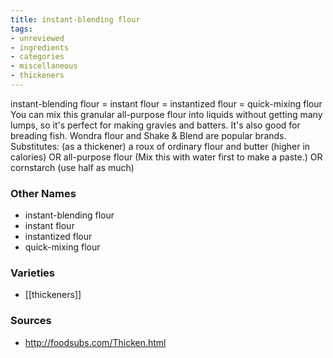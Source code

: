 ```yaml
---
title: instant-blending flour
tags:
- unreviewed
- ingredients
- categories
- miscellaneous
- thickeners
---
```

instant-blending flour = instant flour = instantized flour = quick-mixing flour You can mix this granular all-purpose flour into liquids without getting many lumps, so it's perfect for making gravies and batters. It's also good for breading fish. Wondra flour and Shake & Blend are popular brands. Substitutes: (as a thickener) a roux of ordinary flour and butter (higher in calories) OR all-purpose flour (Mix this with water first to make a paste.) OR cornstarch (use half as much)

### Other Names

* instant-blending flour
* instant flour
* instantized flour
* quick-mixing flour

### Varieties

* [[thickeners]]

### Sources
* http://foodsubs.com/Thicken.html
